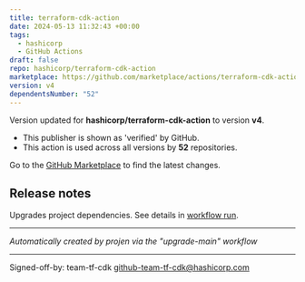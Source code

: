 ```yaml
---
title: terraform-cdk-action
date: 2024-05-13 11:32:43 +00:00
tags:
  - hashicorp
  - GitHub Actions
draft: false
repo: hashicorp/terraform-cdk-action
marketplace: https://github.com/marketplace/actions/terraform-cdk-action
version: v4
dependentsNumber: "52"
---
```



Version updated for **hashicorp/terraform-cdk-action** to version **v4**.
- This publisher is shown as 'verified' by GitHub.
- This action is used across all versions by **52** repositories.

Go to the [GitHub Marketplace](https://github.com/marketplace/actions/terraform-cdk-action) to find the latest changes.

## Release notes

Upgrades project dependencies. See details in [workflow run].

[Workflow Run]:
https://github.com/hashicorp/terraform-cdk-action/actions/runs/9055474691

------

*Automatically created by projen via the "upgrade-main" workflow*

---------

Signed-off-by: team-tf-cdk <github-team-tf-cdk@hashicorp.com>

